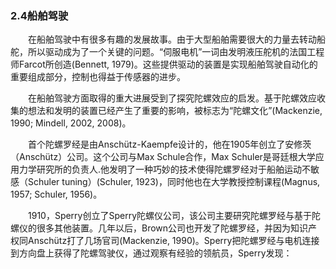 ### 2.4船舶驾驶

　　在船舶驾驶中有很多有趣的发展故事。由于大型船舶需要很大的力量去转动船舵，所以驱动成为了一个关键的问题。“伺服电机”一词由发明液压舵机的法国工程师Farcot所创造(Bennett, 1979)。这些提供驱动的装置是实现船舶驾驶自动化的重要组成部分，控制也得益于传感器的进步。
  
　　在船舶驾驶方面取得的重大进展受到了探究陀螺效应的启发。基于陀螺效应收集的想法和发明的装置已经产生了重要的影响，被标志为“陀螺文化”(Mackenzie, 1990; Mindell, 2002, 2008)。
  
　　首个陀螺罗经是由Anschütz-Kaempfe设计的，他在1905年创立了安修茨（Anschütz）公司。这个公司与Max Schule合作，Max Schuler是哥廷根大学应用力学研究所的负责人.他发明了一种巧妙的技术使得陀螺罗经对于船舶运动不敏感（Schuler tuning）(Schuler, 1923)，同时他也在大学教授控制课程(Magnus, 1957; Schuler, 1956)。
  
　　1910，Sperry创立了Sperry陀螺仪公司，该公司主要研究陀螺罗经与基于陀螺仪的很多其他装置。几年以后，Brown公司也开发了陀螺罗经，并因为知识产权同Anschütz打了几场官司(Mackenzie, 1990)。Sperry把陀螺罗经与电机连接到方向盘上获得了陀螺驾驶仪，通过观察有经验的领航员，Sperry发现：
  
